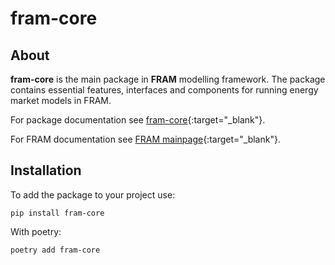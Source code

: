 # fram-core

## About

**fram-core** is the main package in **FRAM** modelling framework. The package contains essential features, interfaces and components for running energy market models in FRAM.

For package documentation see [fram-core](https://nve.github.io/fram-core){:target="_blank"}. 

For FRAM documentation see [FRAM mainpage](https://nve.github.io/fram){:target="_blank"}.

## Installation

To add the package to your project use:

    pip install fram-core

With poetry:

    poetry add fram-core
